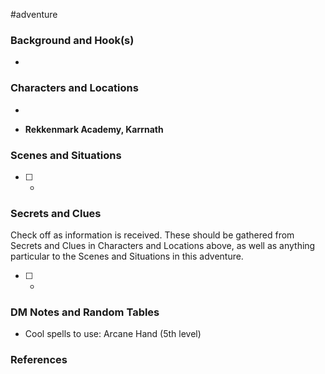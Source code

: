  #adventure 

### Background and Hook(s)

* 

### Characters and Locations

* 

* **Rekkenmark Academy, Karrnath**

### Scenes and Situations

 - [ ] -

### Secrets and Clues
Check off as information is received. These should be gathered from Secrets and Clues in Characters and Locations above, as well as anything particular to the Scenes and Situations in this adventure.

 - [ ] -

### DM Notes and Random Tables

- Cool spells to use: Arcane Hand (5th level)

### References

